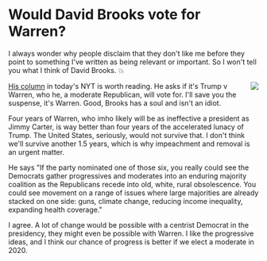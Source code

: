 # Would David Brooks vote for Warren?
I always wonder why people disclaim that they don't like me before they point to something I've written as being relevant or important. So I won't tell you what I think of David Brooks. :boom: 

<img src="http://scripting.com/images/2019/06/05/elizabethWarren.png" border="0" align="right"><a href="https://www.nytimes.com/2019/10/17/opinion/trump-warren-2020.html">His column</a> in today's NYT is worth reading. He asks if it's Trump v Warren, who he, a moderate Republican, will vote for. I'll save you the suspense, it's Warren. Good, Brooks has a soul and isn't an idiot. 

Four years of Warren, who imho likely will be as ineffective a president as Jimmy Carter, is way better than four years of the accelerated lunacy of Trump. The United States, seriously, would not survive that. I don't think we'll survive another 1.5 years, which is why impeachment and removal is an urgent matter. 

He says "If the party nominated one of those six, you really could see the Democrats gather progressives and moderates into an enduring majority coalition as the Republicans recede into old, white, rural obsolescence. You could see movement on a range of issues where large majorities are already stacked on one side: guns, climate change, reducing income inequality, expanding health coverage." 

I agree. A lot of change would be possible with a centrist Democrat in the presidency, they might even be possible with Warren. I like the progressive ideas, and I think our chance of progress is better if we elect a moderate in 2020. 

